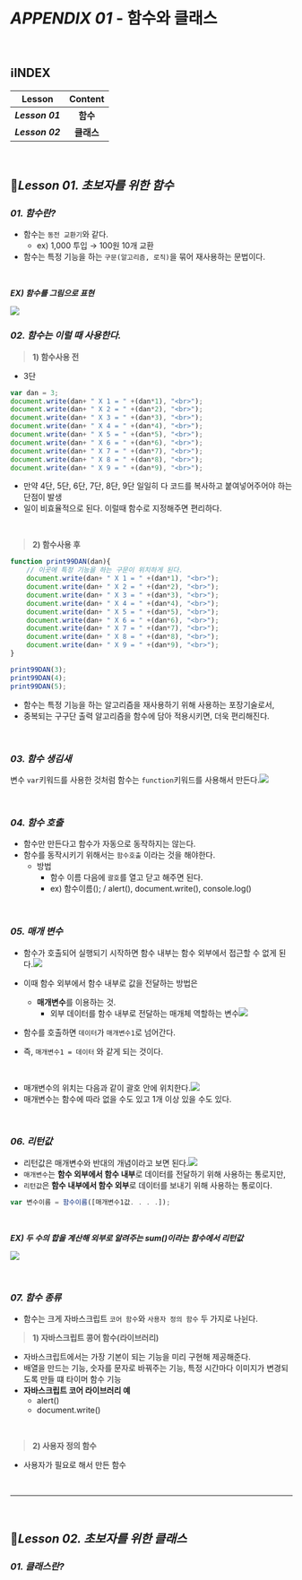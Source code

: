 # _APPENDIX 01_ - 함수와 클래스

<br>

## :information_source:INDEX

|     Lesson      |  Content   |
| :-------------: | :--------: |
| ***Lesson 01*** |  **함수**  |
| ***Lesson 02*** | **클래스** |

<br>

## :pencil:_Lesson 01. 초보자를 위한 함수_

### _01. 함수란?_

- 함수는 `동전 교환기`와 같다.
  - ex) 1,000 투입 → 100원 10개 교환
- 함수는 특정 기능을 하는 `구문(알고리즘, 로직)`을 묶어 재사용하는 문법이다.

<br>

***EX) 함수를 그림으로 표현***

![](https://user-images.githubusercontent.com/75871005/125578161-50c6fd2e-dde3-403e-992c-0e9e8d083977.png)<br>

### _02. 함수는 이럴 때 사용한다._

> **1) 함수사용 전**

- 3단

```javascript
var dan = 3;
document.write(dan+ " X 1 = " +(dan*1), "<br>");
document.write(dan+ " X 2 = " +(dan*2), "<br>");
document.write(dan+ " X 3 = " +(dan*3), "<br>");
document.write(dan+ " X 4 = " +(dan*4), "<br>");
document.write(dan+ " X 5 = " +(dan*5), "<br>");
document.write(dan+ " X 6 = " +(dan*6), "<br>");
document.write(dan+ " X 7 = " +(dan*7), "<br>");
document.write(dan+ " X 8 = " +(dan*8), "<br>");
document.write(dan+ " X 9 = " +(dan*9), "<br>");
```

- 만약 4단, 5단, 6단, 7단, 8단, 9단 일일히 다 코드를 복사하고 붙여넣어주어야 하는 단점이 발생
- 일이 비효율적으로 된다. 이럴때 함수로 지정해주면 편리하다.

<br>

>**2)  함수사용 후**

```javascript
function print99DAN(dan){
    // 이곳에 특정 기능을 하는 구문이 위치하게 된다.
    document.write(dan+ " X 1 = " +(dan*1), "<br>");
    document.write(dan+ " X 2 = " +(dan*2), "<br>");
    document.write(dan+ " X 3 = " +(dan*3), "<br>");
    document.write(dan+ " X 4 = " +(dan*4), "<br>");
    document.write(dan+ " X 5 = " +(dan*5), "<br>");
    document.write(dan+ " X 6 = " +(dan*6), "<br>");
    document.write(dan+ " X 7 = " +(dan*7), "<br>");
    document.write(dan+ " X 8 = " +(dan*8), "<br>");
    document.write(dan+ " X 9 = " +(dan*9), "<br>");
}

print99DAN(3);
print99DAN(4);
print99DAN(5);
```

- 함수는 특정 기능을 하는 알고리즘을 재사용하기 위해 사용하는 포장기술로서,
- 중복되는 구구단 출력 알고리즘을 함수에 담아 적용시키면, 더욱 편리해진다.

<br>

### _03. 함수 생김새_

변수 `var`키워드를 사용한 것처럼 함수는 `function`키워드를 사용해서 만든다.![](https://user-images.githubusercontent.com/75871005/125580518-0c987ed8-d7c4-4b52-911a-6f86243da9bd.png) 

<br>

### _04. 함수 호출_

- 함수만 만든다고 함수가 자동으로 동작하지는 않는다.
- 함수를 동작시키기 위해서는 `함수호출` 이라는 것을 해야한다.
  - 방법
    - 함수 이름 다음에 `괄호`를 열고 닫고 해주면 된다.
    - ex) 함수이름(); / alert(), document.write(), console.log()

<br>

### _05. 매개 변수_

- 함수가 호출되어 실행되기 시작하면 함수 내부는 함수 외부에서 접근할 수 없게 된다.![](https://user-images.githubusercontent.com/75871005/125598028-139370b9-370e-42a5-a286-5ede1d46e73d.png)

- 이때 함수 외부에서 함수 내부로 값을 전달하는 방법은
  - **매개변수**를 이용하는 것.
    - 외부 데이터를 함수 내부로 전달하는 매개체 역할하는 변수![](https://user-images.githubusercontent.com/75871005/125627493-a37f3849-67d8-4aed-b8bf-3647826cd769.png)

- 함수를 호출하면 `데이터`가 `매개변수1`로 넘어간다.
- 즉, `매개변수1 = 데이터` 와 같게 되는 것이다.

<br>

- 매개변수의 위치는 다음과 같이 괄호 안에 위치한다.![](https://user-images.githubusercontent.com/75871005/125628085-77ce9f2d-6725-4378-9ac9-bd35ff15ea92.png)
- 매개변수는 함수에 따라 없을 수도 있고 1개 이상 있을 수도 있다.

<br>

### _06. 리턴값_

- 리턴값은 매개변수와 반대의 개념이라고 보면 된다.![](https://user-images.githubusercontent.com/75871005/125629020-7b963dd3-f6d9-4e3f-b886-edb72ac96e72.png)
- `매개변수`는 **함수 외부에서 함수 내부**로 데이터를 전달하기 위해 사용하는 통로지만,
- `리턴값`은 **함수 내부에서 함수 외부**로 데이터를 보내기 위해 사용하는 통로이다.

```javascript
var 변수이름 = 함수이름([매개변수1값. . . .]);
```

<br>

***EX) 두 수의 합을 계산해 외부로 알려주는 sum()이라는 함수에서 리턴값***

![](https://user-images.githubusercontent.com/75871005/125631605-11231c92-6880-40a0-ad4e-0135bfb99638.png)

<br>

### _07. 함수 종류_

- 함수는 크게 자바스크립트 `코어 함수`와 `사용자 정의 함수` 두 가지로 나뉜다.

> **1) 자바스크립트 콩어 함수(라이브러리)**

- 자바스크립트에서는 가장 기본이 되는 기능을 미리 구현해 제공해준다.
- 배열을 만드는 기능, 숫자를 문자로 바꿔주는 기능, 특정 시간마다 이미지가 변경되도록 만들 떄 타이머 함수 기능
- **자바스크립트 코어 라이브러리 예**
  - alert()
  - document.write()

<br>

> **2) 사용자 정의 함수**

- 사용자가 필요로 해서 만든 함수

<br>

---

<br>

## :pencil:_Lesson 02. 초보자를 위한 클래스_

### _01. 클래스란?_